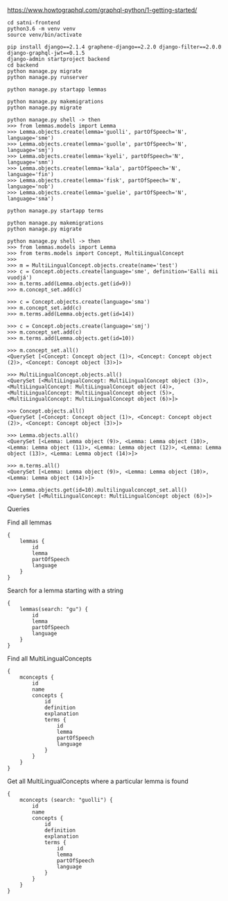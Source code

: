 https://www.howtographql.com/graphql-python/1-getting-started/

    cd satni-frontend
    python3.6 -m venv venv
    source venv/bin/activate

    pip install django==2.1.4 graphene-django==2.2.0 django-filter==2.0.0 django-graphql-jwt==0.1.5
    django-admin startproject backend
    cd backend
    python manage.py migrate
    python manage.py runserver

    python manage.py startapp lemmas

    python manage.py makemigrations
    python manage.py migrate

    python manage.py shell -> then
    >>> from lemmas.models import Lemma
    >>> Lemma.objects.create(lemma='guolli', partOfSpeech='N', language='sme')
    >>> Lemma.objects.create(lemma='guolle', partOfSpeech='N', language='smj')
    >>> Lemma.objects.create(lemma='kyeli', partOfSpeech='N', language='smn')
    >>> Lemma.objects.create(lemma='kala', partOfSpeech='N', language='fin')
    >>> Lemma.objects.create(lemma='fisk', partOfSpeech='N', language='nob')
    >>> Lemma.objects.create(lemma='guelie', partOfSpeech='N', language='sma')

    python manage.py startapp terms

    python manage.py makemigrations
    python manage.py migrate

    python manage.py shell -> then
    >>> from lemmas.models import Lemma
    >>> from terms.models import Concept, MultiLingualConcept
    >>>
    >>> m = MultiLingualConcept.objects.create(name='test')
    >>> c = Concept.objects.create(language='sme', definition='Ealli mii vuodjá')
    >>> m.terms.add(Lemma.objects.get(id=9))
    >>> m.concept_set.add(c)

    >>> c = Concept.objects.create(language='sma')
    >>> m.concept_set.add(c)
    >>> m.terms.add(Lemma.objects.get(id=14))

    >>> c = Concept.objects.create(language='smj')
    >>> m.concept_set.add(c)
    >>> m.terms.add(Lemma.objects.get(id=10))

    >>> m.concept_set.all()
    <QuerySet [<Concept: Concept object (1)>, <Concept: Concept object (2)>, <Concept: Concept object (3)>]>

    >>> MultiLingualConcept.objects.all()
    <QuerySet [<MultiLingualConcept: MultiLingualConcept object (3)>, <MultiLingualConcept: MultiLingualConcept object (4)>, <MultiLingualConcept: MultiLingualConcept object (5)>, <MultiLingualConcept: MultiLingualConcept object (6)>]>

    >>> Concept.objects.all()
    <QuerySet [<Concept: Concept object (1)>, <Concept: Concept object (2)>, <Concept: Concept object (3)>]>

    >>> Lemma.objects.all()
    <QuerySet [<Lemma: Lemma object (9)>, <Lemma: Lemma object (10)>, <Lemma: Lemma object (11)>, <Lemma: Lemma object (12)>, <Lemma: Lemma object (13)>, <Lemma: Lemma object (14)>]>

    >>> m.terms.all()
    <QuerySet [<Lemma: Lemma object (9)>, <Lemma: Lemma object (10)>, <Lemma: Lemma object (14)>]>

    >>> Lemma.objects.get(id=10).multilingualconcept_set.all()
    <QuerySet [<MultiLingualConcept: MultiLingualConcept object (6)>]>

Queries

Find all lemmas

    {
        lemmas {
            id
            lemma
            partOfSpeech
            language
        }
    }

Search for a lemma starting with a string

    {
        lemmas(search: "gu") {
            id
            lemma
            partOfSpeech
            language
        }
    }

Find all MultiLingualConcepts

    {
        mconcepts {
            id
            name
            concepts {
                id
                definition
                explanation
                terms {
                    id
                    lemma
                    partOfSpeech
                    language
                }
            }
        }
    }

Get all MultiLingualConcepts where a particular lemma is found

    {
        mconcepts (search: "guolli") {
            id
            name
            concepts {
                id
                definition
                explanation
                terms {
                    id
                    lemma
                    partOfSpeech
                    language
                }
            }
        }
    }
